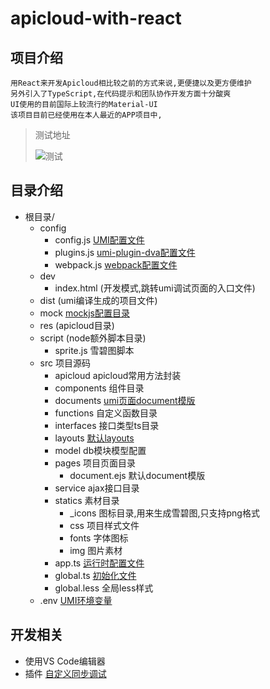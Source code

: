 # apicloud-with-react 
## 项目介绍
    用React来开发Apicloud相比较之前的方式来说,更便捷以及更方便维护
    另外引入了TypeScript,在代码提示和团队协作开发方面十分酸爽
    UI使用的目前国际上较流行的Material-UI
    该项目目前已经使用在本人最近的APP项目中,
  > 测试地址
  >
  >   ![测试](https://app.cnchu.com/app/applink.png)
## 目录介绍
  - 根目录/
      - config  
        - config.js [UMI配置文件](https://umijs.org/zh/config/)
        - plugins.js [umi-plugin-dva配置文件](https://umijs.org/zh/plugin/umi-plugin-react.html#%E9%85%8D%E7%BD%AE%E9%A1%B9)
        - webpack.js  [webpack配置文件](https://umijs.org/zh/config/#webpack)
      - dev
        - index.html (开发模式,跳转umi调试页面的入口文件)
      - dist     (umi编译生成的项目文件)
      - mock     [mockjs配置目录](http://mockjs.com/)
      - res      (apicloud目录)
      - script   (node额外脚本目录)
        - sprite.js 雪碧图脚本
      - src     项目源码
        - apicloud    apicloud常用方法封装
        - components  组件目录
        - documents   [umi页面document模版](https://umijs.org/zh/guide/html-template.html#%E4%BF%AE%E6%94%B9%E9%BB%98%E8%AE%A4%E6%A8%A1%E6%9D%BF)
        - functions   自定义函数目录
        - interfaces  接口类型ts目录
        - layouts     [默认layouts](https://umijs.org/zh/guide/app-structure.html#src-layouts-index-js)
        - model       db模块模型配置
        - pages       项目页面目录
          - document.ejs 默认document模版
        - service     ajax接口目录
        - statics     素材目录
          - _icons    图标目录,用来生成雪碧图,只支持png格式
          - css       项目样式文件
          - fonts     字体图标
          - img       图片素材
        - app.ts      [运行时配置文件](https://umijs.org/zh/guide/runtime-config.html)
        - global.ts   [初始化文件](https://umijs.org/zh/guide/app-structure.html#src-global-js-ts)
        - global.less 全局less样式
      - .env          [UMI环境变量](https://umijs.org/zh/guide/env-variables.html)


## 开发相关
   - 使用VS Code编辑器
   - 插件  [自定义同步调试](https://marketplace.visualstudio.com/items?itemName=KAI.apicloud)

